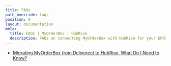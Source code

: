 ```yaml
---
title: FAQs
path_override: faqs
position: 8
layout: documentation
meta:
  title: FAQs | MyOrderBox | HubRise
  description: FAQs on connecting MyOrderBox with HubRise for your EPOS to work with other apps as a cohesive whole. Connect apps and synchronise your data.
---
```


- [Migrating MyOrderBox from Deliverect to HubRise. What Do I Need to Know?](/apps/myorderbox/faqs/migrating-from-deliverect/)
